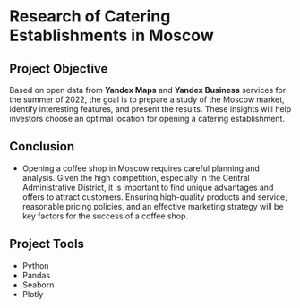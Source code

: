 # **Research of Catering Establishments in Moscow**

## **Project Objective**
Based on open data from **Yandex Maps** and **Yandex Business** services for the summer of 2022, the goal is to prepare a study of the Moscow market, identify interesting features, and present the results. These insights will help investors choose an optimal location for opening a catering establishment.

## **Conclusion**
- Opening a coffee shop in Moscow requires careful planning and analysis. Given the high competition, especially in the Central Administrative District, it is important to find unique advantages and offers to attract customers. Ensuring high-quality products and service, reasonable pricing policies, and an effective marketing strategy will be key factors for the success of a coffee shop.

## **Project Tools**
- Python
- Pandas
- Seaborn
- Plotly
